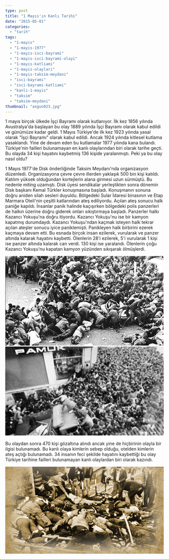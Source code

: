 ```yaml
---
type: post
title: "1 Mayıs'ın Kanlı Tarihi"
date: "2015-05-01"
categories: 
  - "tarih"
tags: 
  - "1-mayis"
  - "1-mayis-1977"
  - "1-mayis-isci-bayrami"
  - "1-mayis-isci-bayrami-olayi"
  - "1-mayis-katliami"
  - "1-mayis-olaylari"
  - "1-mayis-taksim-meydani"
  - "isci-bayrami"
  - "isci-bayrami-katliami"
  - "kanli-1-mayis"
  - "taksim"
  - "taksim-meydani"
thumbnail: "axgun023.jpg"
---
```


1 mayıs birçok ülkede İşçi Bayramı olarak kutlanıyor. İlk kez 1856 yılında Avustralya'da başlayan bu olay 1889 yılında İşçi Bayramı olarak kabul edildi ve günümüze kadar geldi. 1 Mayıs Türkiye'de ilk kez 1923 yılında yasal olarak "İşçi Bayramı" olarak kabul edildi. Ancak 1924 yılında kitlesel kutlama yasaklandı. Yine de devam eden bu kutlamalar 1977 yılında kana bulandı. Türkiye'nin failleri bulunamayan en kanlı olaylarından biri olarak tarihe geçti. Bu olayda 34 kişi hayatını kaybetmiş 136 kişide yaralanmıştı. Peki ya bu olay nasıl oldu?

1 Mayıs 1977'de Disk önderliğinde Taksim Meydanı'nda organizasyon düzenledi. Organizasyona çevre çevre illerden yaklaşık 500 bin kişi katıldı. Katılım yüksek olduğundan kortejlerin alana girmesi uzun sürmüştü. Bu nedenle miting uzamıştı. Disk üyesi sendikalar yerleştikten sonra dönemin Disk başkanı Kemal Türkler konuşmasına başladı. Konuşmanın sonuna doğru aniden silah sesleri duyuldu. Bölgedeki Sular İdaresi binasının ve Etap Marmara Oteli'nin çeşitli katlarından ateş ediliyordu. Açılan ateş sonucu halk paniğe kapıldı. İnsanlar panik halinde kaçışırken bölgedeki polis panzerleri de halkın üzerine doğru giderek onları sıkıştırmaya başladı. Panzerler halkı Kazancı Yokuşu'na doğru itiyordu. Kazancı Yokuşu'nu ise bir kamyon kapatmış durumdaydı. Kazancı Yokuşu'ndan kaçmak isteyen halk tekrar açılan ateşler sonucu iyice paniklemişti. Panikleyen halk birbirini ezerek kaçmaya devam etti. Bu esnada birçok insan ezilerek, vurularak ve panzer altında kalarak hayatını kaybetti. Ölenlerin 28'i ezilerek, 5'i vurularak 1 kişi ise panzer altında kalarak can verdi. 130 kişi ise yaralandı. Ölenlerin çoğu Kazancı Yokuşu'nu kapatan kamyon yüzünden sıkışarak ölmüşlerdi.

[![Kanlı 1 Mayıs](images/010520130852194278512-443896.gif)](http://sabahlatan.com/wp-content/uploads/2015/05/010520130852194278512-443896.gif)      [![Kanlı 1 Mayıs](images/page_kanli-1-mayis39i-taniklari-anlatti_363775738-e1430506261861.jpg)](http://sabahlatan.com/wp-content/uploads/2015/05/page_kanli-1-mayis39i-taniklari-anlatti_363775738-e1430506261861.jpg)

Bu olaydan sonra 470 kişi gözaltına alındı ancak yine de hiçbirinin olayla bir ilgisi bulunamadı. Bu kanlı olaya kimlerin sebep olduğu, otelden kimlerin ateş açtığı bulunamadı. 34 insanın feci şekilde hayatını kaybettiği bu olay Türkiye tarihine failleri bulunamayan kanlı olaylardan biri olarak kazındı.

[![Kanlı 1 Mayıs](images/69392.jpg)](http://sabahlatan.com/wp-content/uploads/2015/05/69392.jpg)
